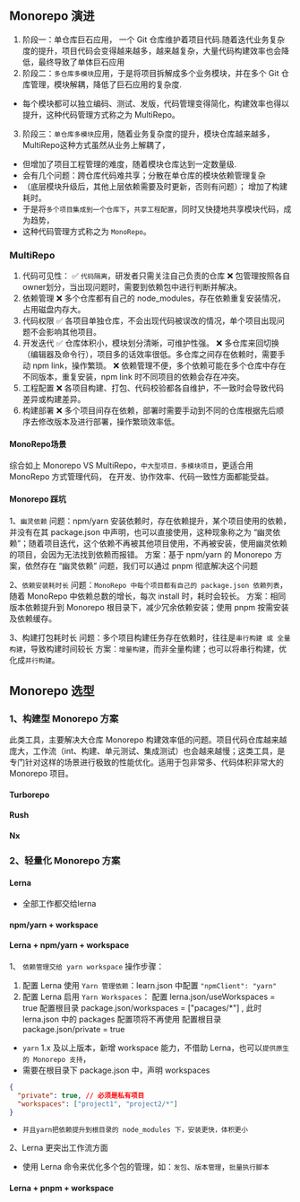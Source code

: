 ## Monorepo 演进
1. 阶段一：单仓库巨石应用， 一个 Git 仓库维护着项目代码.随着迭代业务复杂度的提升，项目代码会变得越来越多，越来越复杂，大量代码构建效率也会降低，最终导致了单体巨石应用
2. 阶段二：`多仓库多模块`应用，于是将项目拆解成多个业务模块，并在多个 Git 仓库管理，模块解耦，降低了巨石应用的复杂度.
* 每个模块都可以独立编码、测试、发版，代码管理变得简化，构建效率也得以提升，这种代码管理方式称之为 MultiRepo。
3. 阶段三：`单仓库多模块`应用，随着业务复杂度的提升，模块仓库越来越多，MultiRepo这种方式虽然从业务上解耦了，
* 但增加了项目工程管理的难度，随着模块仓库达到一定数量级.
* 会有几个问题：跨仓库代码难共享；分散在单仓库的模块依赖管理复杂
* （底层模块升级后，其他上层依赖需要及时更新，否则有问题）； 增加了构建耗时。
* 于是将`多个项目集成到一个仓库下`，`共享工程配置`，同时又快捷地共享模块代码，成为趋势，
* 这种代码管理方式称之为 `MonoRepo`。

### MultiRepo
1. 代码可见性：
   ✅ `代码隔离`，研发者只需关注自己负责的仓库
   ❌ 包管理按照各自owner划分，当出现问题时，需要到依赖包中进行判断并解决。
2. 依赖管理
   ❌ 多个仓库都有自己的 node_modules，存在依赖重复安装情况，占用磁盘内存大。
3. 代码权限
   ✅ 各项目单独仓库，不会出现代码被误改的情况，单个项目出现问题不会影响其他项目。
4. 开发迭代
   ✅ 仓库体积小，模块划分清晰，可维护性强。
   ❌ 多仓库来回切换（编辑器及命令行），项目多的话效率很低。多仓库之间存在依赖时，需要手动 npm link，操作繁琐。
   ❌ 依赖管理不便，多个依赖可能在多个仓库中存在不同版本，重复安装，npm link 时不同项目的依赖会存在冲突。
5. 工程配置
   ❌ 各项目构建、打包、代码校验都各自维护，不一致时会导致代码差异或构建差异。
6. 构建部署
   ❌ 多个项目间存在依赖，部署时需要手动到不同的仓库根据先后顺序去修改版本及进行部署，操作繁琐效率低。

#### MonoRepo场景
综合如上 Monorepo VS MultiRepo，`中大型项目，多模块项目`，更适合用 MonoRepo 方式管理代码，
在开发、协作效率、代码一致性方面都能受益。

#### Monorepo 踩坑
1、`幽灵依赖`
问题：npm/yarn 安装依赖时，存在依赖提升，某个项目使用的依赖，并没有在其 package.json 中声明，也可以直接使用，这种现象称之为 “幽灵依赖”；随着项目迭代，这个依赖不再被其他项目使用，不再被安装，使用幽灵依赖的项目，会因为无法找到依赖而报错。
方案：基于 npm/yarn 的 Monorepo 方案，依然存在 “幽灵依赖” 问题，我们可以通过 pnpm 彻底解决这个问题

2、`依赖安装耗时长`
问题：`MonoRepo 中每个项目都有自己的 package.json 依赖列表`，随着 MonoRepo 中依赖总数的增长，每次 install 时，耗时会较长。
方案：相同版本依赖提升到 Monorepo 根目录下，减少冗余依赖安装；使用 pnpm 按需安装及依赖缓存。

3、构建打包耗时长
问题：多个项目构建任务存在依赖时，往往是`串行构建 或 全量构建`，导致构建时间较长
方案：`增量构建`，而非全量构建；也可以将串行构建，优化成`并行构建`。

## Monorepo 选型
### 1、构建型 Monorepo 方案
此类工具，主要解决大仓库 Monorepo 构建效率低的问题。项目代码仓库越来越庞大，工作流（int、构建、单元测试、集成测试）也会越来越慢；这类工具，是专门针对这样的场景进行极致的性能优化。适用于包非常多、代码体积非常大的 Monorepo 项目。

#### Turborepo
#### Rush
#### Nx

### 2、轻量化 Monorepo 方案
#### Lerna
* 全部工作都交给lerna

#### npm/yarn + workspace

#### Lerna + npm/yarn + workspace
1、 `依赖管理交给 yarn workspace`
操作步骤：
1. 配置 Lerna 使用 `Yarn 管理依赖`：learn.json 中配置 `"npmClient": "yarn"`
2. 配置 Lerna 启用 `Yarn Workspaces`：
   配置 lerna.json/useWorkspaces = true
   配置根目录 package.json/workspaces = ["pacages/*"] , 此时 lerna.json 中的 packages 配置项将不再使用
   配置根目录 package.json/private = true

* `yarn` 1.x 及以上版本，新增 workspace 能力，不借助 Lerna，也可以`提供原生的 Monorepo 支持`，
* 需要在根目录下 package.json 中，声明 workspaces
```json
{
  "private": true, // 必须是私有项目
  "workspaces": ["project1", "project2/*"]
}
```
* `并且yarn把依赖提升到根目录的 node_modules 下，安装更快，体积更小`

2、Lerna 更突出工作流方面
* 使用 Lerna 命令来优化多个包的管理，如：`发包`、`版本管理`，`批量执行脚本`


#### Lerna + pnpm + workspace


